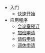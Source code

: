 - 入门
    - [快速开始](/#海育佳集团小程序)
- 应用程序
    - [会议室预订](/meeting)
    - [加班申请](/overtime)
    - [请假申请](/leave)
    - [调休申请](/days-off)